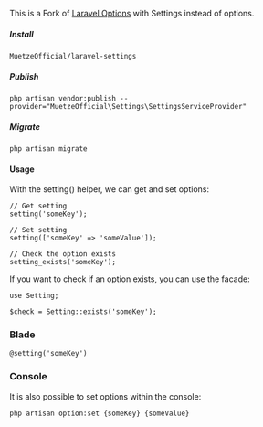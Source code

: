 This is a Fork of [Laravel Options](https://github.com/appstract/laravel-options) with Settings instead of options.


##### Install  
`MuetzeOfficial/laravel-settings`

##### Publish
`php artisan vendor:publish --provider="MuetzeOfficial\Settings\SettingsServiceProvider"`

##### Migrate
`php artisan migrate`


#### Usage
With the setting() helper, we can get and set options:
```
// Get setting
setting('someKey');

// Set setting
setting(['someKey' => 'someValue']);

// Check the option exists
setting_exists('someKey');
```

If you want to check if an option exists, you can use the facade:
```
use Setting;

$check = Setting::exists('someKey');
```
### Blade
```
@setting('someKey')
```
### Console
It is also possible to set options within the console:
```
php artisan option:set {someKey} {someValue}
```
